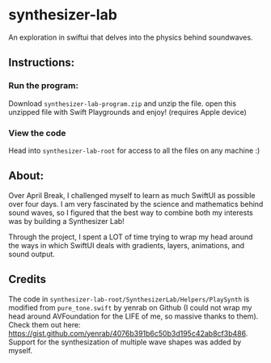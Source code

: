 # synthesizer-lab
An exploration in swiftui that delves into the physics behind soundwaves.

## Instructions:
### Run the program:
Download `synthesizer-lab-program.zip` and unzip the file. open this unzipped file with Swift Playgrounds and enjoy! (requires Apple device)

### View the code 
Head into `synthesizer-lab-root` for access to all the files on any machine :)

## About:
Over April Break, I challenged myself to learn as much SwiftUI as possible over four days. I am very fascinated by the science and mathematics behind sound waves, so I figured that the best way to combine both my interests was by building a Synthesizer Lab!

Through the project, I spent a LOT of time trying to wrap my head around the ways in which SwiftUI deals with gradients, layers, animations, and sound output.

## Credits
The code in `synthesizer-lab-root/SynthesizerLab/Helpers/PlaySynth` is modified from `pure_tone.swift` by yenrab on Github (I could not wrap my head around AVFoundation for the LIFE of me, so massive thanks to them). Check them out here: https://gist.github.com/yenrab/4076b391b6c50b3d195c42ab8cf3b486. Support for the synthesization of multiple wave shapes was added by myself.
